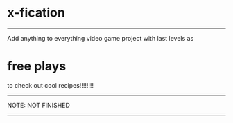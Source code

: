 # x-fication
_____________________________________________________

Add anything to everything video game project
with last levels as
# free plays
to check out cool recipes!!!!!!!!

_____________________________________________________

NOTE: NOT FINISHED

_____________________________________________________
